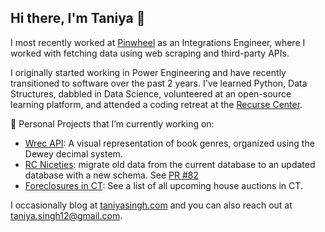 ## Hi there, I'm Taniya 👋

I most recently worked at [Pinwheel](https://www.pinwheelapi.com/) as an Integrations Engineer, where I worked with fetching data using web scraping and third-party APIs. 

I originally started working in Power Engineering and have recently transitioned to software over the past 2 years. I've learned Python, Data Structures, dabbled in Data Science, volunteered at an open-source learning platform, and attended a coding retreat at the [Recurse Center](https://www.recurse.com/).

🔭 Personal Projects that I’m currently working on:
- [Wrec API](https://github.com/tas09009/Wrec-API): A visual representation of book genres, organized using the Dewey decimal system.
- [RC Niceties](https://github.com/mjec/rc-niceties): migrate old data from the current database to an updated database with a new schema. See [PR #82](https://github.com/mjec/rc-niceties/pull/82)
- [Foreclosures in CT](https://github.com/tas09009/Pending-Foreclosures-By-Sale): See a list of all upcoming house auctions in CT.


I occasionally blog at [taniyasingh.com](http://taniyasingh.com/) and you can also reach out at taniya.singh12@gmail.com. 


<!--
**tas09009/tas09009** is a ✨ _special_ ✨ repository because its `README.md` (this file) appears on your GitHub profile.

Here are some ideas to get you started:

- 🔭 I’m currently working on ...
- 🌱 I’m currently learning ...
- 👯 I’m looking to collaborate on ...
- 🤔 I’m looking for help with ...
- 💬 Ask me about ...
- 📫 How to reach me: ...
- 😄 Pronouns: ...
- ⚡ Fun fact: ...
-->
